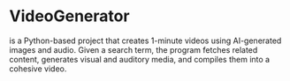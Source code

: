 # VideoGenerator
is a Python-based project that creates 1-minute videos using AI-generated images and audio. Given a search term, the program fetches related content, generates visual and auditory media, and compiles them into a cohesive video.
